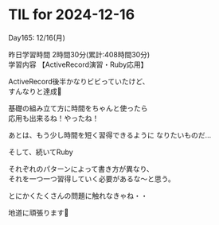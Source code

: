 # TIL for 2024-12-16
Day165: 12/16(月)<br>

昨日学習時間 2時間30分(累計:408時間30分)<br>
学習内容 【ActiveRecord演習・Ruby応用】<br>

ActiveRecord後半かなりビビっていたけど、<br>
すんなりと達成🙌<br>

基礎の組み立て方に時間をちゃんと使ったら<br>
応用も出来るね！やったね！<br>

あとは、もう少し時間を短く習得できるように
なりたいものだ…<br>

そして、続いてRuby<br>

それぞれのパターンによって書き方が異なり、<br>
それを一つ一つ習得していく必要があるな〜と思う。<br>

とにかくたくさんの問題に触れなきゃね・・<br>

地道に頑張ります🙏